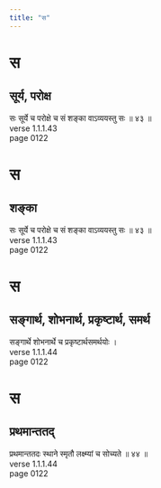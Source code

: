 ```yaml
---
title: "स"
---
```


# स
## सूर्य, परोक्ष
सः सूर्ये च परोक्षे च सं शङ्का वाऽव्ययस्तु सः ॥ ४३ ॥<BR>verse 1.1.1.43<BR>page 0122

# स
## शङ्का
सः सूर्ये च परोक्षे च सं शङ्का वाऽव्ययस्तु सः ॥ ४३ ॥<BR>verse 1.1.1.43<BR>page 0122

# स
## सङ्गार्थ, शोभनार्थ, प्रकृष्टार्थ, समर्थ
सङ्गार्थे शोभनार्थे च प्रकृष्टार्थसमर्थयोः ।<BR>verse 1.1.1.44<BR>page 0122

# स
## प्रथमान्ततद्
प्रथमान्ततदः स्थाने स्मृतौ लक्ष्म्यां च सोच्यते ॥ ४४ ॥<BR>verse 1.1.1.44<BR>page 0122


